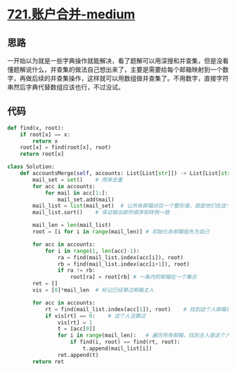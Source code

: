 # [721.账户合并-medium](https://leetcode-cn.com/problems/accounts-merge/)

## 思路
一开始以为就是一些字典操作就能解决，看了题解可以用深搜和并查集，但是没看懂题解说什么，并查集的做法自己想出来了，主要是需要给每个邮箱映射到一个数字，再做后续的并查集操作，这样就可以用数组做并查集了。不用数字，直接字符串然后字典代替数组应该也行，不过没试。

## 代码
```python
def find(x, root):
    if root[x] == x:
        return x
    root[x] = find(root[x], root)
    return root[x]

class Solution:
    def accountsMerge(self, accounts: List[List[str]]) -> List[List[str]]:
        mail_set = set()    # 用来去重
        for acc in accounts:
            for mail in acc[1:]:
                mail_set.add(mail)
        mail_list = list(mail_set)  # 让所有邮箱对应一个整形值，就是他们在这个列表的下标
        mail_list.sort()    # 保证输出邮件顺序和样例一致

        mail_len = len(mail_list)
        root = [i for i in range(mail_len)] # 初始化各邮箱祖先为自己

        for acc in accounts:
            for i in range(1, len(acc)-1):
                ra = find(mail_list.index(acc[i]), root)
                rb = find(mail_list.index(acc[i+1]), root)
                if ra != rb:
                    root[ra] = root[rb] # 一条内的邮箱在一个集合
        ret = []
        vis = [0]*mail_len  # 标记已经算过邮箱主人

        for acc in accounts:
            rt = find(mail_list.index(acc[1]), root)    # 找到这个人邮箱祖先
            if vis[rt] == 0:    # 这个人没算过
                vis[rt] = 1
                t = [acc[0]]
                for i in range(mail_len):   # 遍历所有邮箱，找到主人是这个人的邮箱
                    if find(i, root) == find(rt, root):
                        t.append(mail_list[i])
                ret.append(t)
        return ret
```
